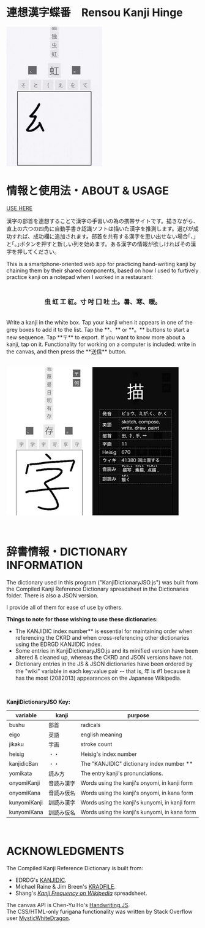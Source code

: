 # 連想漢字蝶番　Rensou Kanji Hinge 

<img style="width:250px;" src="./images/demo.gif"></img>

# 情報と使用法・ABOUT & USAGE 

[USE HERE](https://callumbeaney.github.io/rensou-kanji-hinge/)

漢字の部首を連想することで漢字の手習いの為の携帯サイトです。描きながら、直上の六つの四角に自動手書き認識ソフトは描いた漢字を推測します。選びが成功すれば、成功欄に追加されます。部首を共有する漢字を思い出せない場合｢、｣と｢。｣ボタンを押すと新しい列を始めます。ある漢字の情報が欲しければその漢字を押してください。

This is a smartphone-oriented web app for practicing hand-writing kanji by chaining them by their shared components, based on how I used to furtively practice kanji on a notepad when I worked in a restaurant:

### <br><center> 虫 虹 工 紅。寸 吋 囗 吐 土。暑、寒、暖。  </center>
<br>  
Write a kanji in the white box. Tap your kanji when it appears in one of the grey boxes to add it to the list. Tap the **、** or **。** buttons to start a new sequence. Tap **〒** to export. If you want to know more about a kanji, tap on it. Functionality for working on a computer is included: write in the canvas, and then press the **送信** button.

<br><img style="width:450px" src="./images/demopair.jpg"></img>

<br>

# 辞書情報・DICTIONARY INFORMATION
The dictionary used in this program ("KanjiDictionaryJSO.js") was built from the Compiled Kanji Reference Dictionary spreadsheet in the Dictionaries folder. There is also a JSON version.

I provide all of them for ease of use by others.  
  
**Things to note for those wishing to use these dictionaries:**
- The KANJIDIC index number** is essential for maintaining order when referencing the CKRD and when cross-referencing other dictionaries using the EDRGD KANJIDIC index.
- Some entries in KanjiDictionaryJSO.js and its minified version have been altered & cleaned up, whereas the CKRD and JSON versions have not.
- Dictionary entries in the JS & JSON dictionaries have been ordered by the "wiki" variable in each key:value pair -- that is, 年 is #1 because it has the most (2082013) appearances on the Japanese Wikipedia.

<br>

**KanjiDictionaryJSO Key:**

| variable | kanji | purpose |
|--|--|--|
bushu | 部首 | radicals
eigo | 英語 | english meaning
jikaku | 字画 | stroke count
heisig | ・・ | Heisig's index number
kanjidicBan | ・・ | The "KANJIDIC" dictionary index number **
yomikata | 読み方 | The entry kanji's pronunciations.
onyomiKanji | 音読み漢字 | Words using the kanji's onyomi, in kanji form
onyomiKana | 音読み仮名 | Words using the kanji's onyomi, in kana form
kunyomiKanji | 訓読み漢字 | Words using the kanji's kunyomi, in kanji form
kunyomiKana | 訓読み仮名 | Words using the kanji's kunyomi, in kana form

<br>

# ACKNOWLEDGMENTS
The Compiled Kanji Reference Dictionary is built from: 
- EDRDG's [KANJIDIC](http://www.edrdg.org/wiki/index.php/KANJIDIC_Project).
- Michael Raine & Jim Breen's [KRADFILE](http://www.edrdg.org/krad/kradinf.html).
- Shang's *[Kanji Frequency on Wikipedia](https://docs.google.com/spreadsheets/d/18uV916nNLcGE7FqjWH4SJSxlvuT8mM4J865u0WvqlHU/edit?usp=sharing)* spreadsheet. 

The canvas API is Chen-Yu Ho's [Handwriting.JS](https://www.chenyuho.com/project/handwritingjs/).  
The CSS/HTML-only furigana functionality was written by Stack Overflow user [MysticWhiteDragon](https://stackoverflow.com/a/54324347).